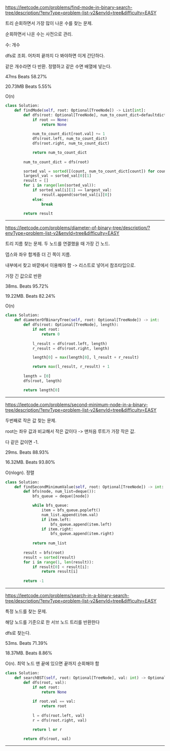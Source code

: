 https://leetcode.com/problems/find-mode-in-binary-search-tree/description/?envType=problem-list-v2&envId=tree&difficulty=EASY

트리 순회하면서 가장 많이 나온 수를 찾는 문제.

순회하면서 나온 수는 사전으로 관리.

수: 개수

dfs로 조회. 어차피 끝까지 다 봐야하면 이게 간단하다.

같은 개수라면 다 반환. 정렬하고 같은 수면 배열에 넣는다.

47ms Beats 58.27%

20.73MB Beats 5.55%

O(n)

```python
class Solution:
    def findMode(self, root: Optional[TreeNode]) -> List[int]:
        def dfs(root: Optional[TreeNode], num_to_count_dict=defaultdict(int)):
            if root == None:
                return None
            
            num_to_count_dict[root.val] += 1
            dfs(root.left, num_to_count_dict)
            dfs(root.right, num_to_count_dict)

            return num_to_count_dict
        
        num_to_count_dict = dfs(root)

        sorted_val = sorted([(count, num_to_count_dict[count]) for count in num_to_count_dict], key=lambda a: a[1], reverse=True)
        largest_val = sorted_val[0][1]
        result = []
        for i in range(len(sorted_val)):
            if sorted_val[i][1] == largest_val:
                result.append(sorted_val[i][0])
            else:
                break

        return result
```
---

https://leetcode.com/problems/diameter-of-binary-tree/description/?envType=problem-list-v2&envId=tree&difficulty=EASY

트리 지름 찾는 문제. 두 노드를 연결했을 때 가장 긴 노드.

뎁스와 좌우 합계중 더 긴 쪽이 지름.

내부에서 찾고 바깥에서 이용해야 함 -> 리스트로 넣어서 참조타입으로.

가장 긴 값으로 반환 

38ms. Beats 95.72%

19.22MB. Beats 82.24%

O(n)


```python
class Solution:
    def diameterOfBinaryTree(self, root: Optional[TreeNode]) -> int:
        def dfs(root: Optional[TreeNode], length):
            if not root:
                return 0
            
            l_result = dfs(root.left, length)
            r_result = dfs(root.right, length)

            length[0] = max(length[0], l_result + r_result)

            return max(l_result, r_result) + 1
        
        length = [0]
        dfs(root, length)

        return length[0]
```
---

https://leetcode.com/problems/second-minimum-node-in-a-binary-tree/description/?envType=problem-list-v2&envId=tree&difficulty=EASY

두번째로 작은 값 찾는 문제.

root는 좌우 값과 비교해서 작은 값이다 -> 맨처음 루트가 가장 작은 값.

다 같은 값이면 -1. 

29ms. Beats 88.93%

16.32MB. Beats 93.80%

O(nlogn). 정렬

```python
class Solution:
    def findSecondMinimumValue(self, root: Optional[TreeNode]) -> int:
        def bfs(node, num_list=deque()):
            bfs_queue = deque([node])

            while bfs_queue:
                item = bfs_queue.popleft()
                num_list.append(item.val)
                if item.left:
                    bfs_queue.append(item.left)
                if item.right:
                    bfs_queue.append(item.right)
            
            return num_list
        
        result = bfs(root)
        result = sorted(result)
        for i in range(1, len(result)):
            if result[0] < result[i]:
                return result[i]
            
        return -1
```
---

https://leetcode.com/problems/search-in-a-binary-search-tree/description/?envType=problem-list-v2&envId=tree&difficulty=EASY

특정 노드를 찾는 문제.

해당 노드를 기준으로 한 서브 노드 트리를 반환한다

dfs로 찾는다.

53ms. Beats 71.39%

18.37MB. Beats 8.86%

O(n). 최악 노드 맨 끝에 있으면 끝까지 순회해야 함

```python
class Solution:
    def searchBST(self, root: Optional[TreeNode], val: int) -> Optional[TreeNode]:
        def dfs(root, val):
            if not root:
                return None
            
            if root.val == val:
                return root
            
            l = dfs(root.left, val)
            r = dfs(root.right, val)

            return l or r

        return dfs(root, val)
```
---

